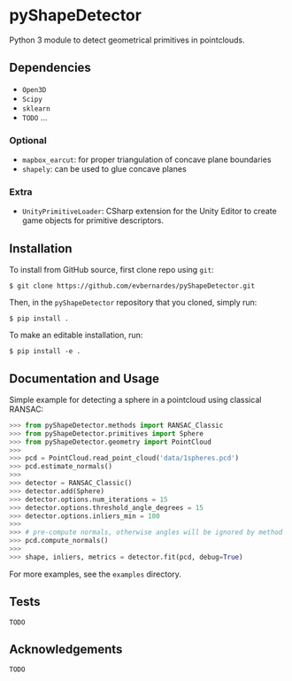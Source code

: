 # pyShapeDetector

Python 3 module to detect geometrical primitives in pointclouds.

## Dependencies

- `Open3D`
- `Scipy`
- `sklearn`
- `TODO` ...

### Optional
- `mapbox_earcut`: for proper triangulation of concave plane boundaries
- `shapely`: can be used to glue concave planes

### Extra
- `UnityPrimitiveLoader`: CSharp extension for the Unity Editor to create game objects for primitive descriptors. 

## Installation

To install from GitHub source, first clone repo using `git`:

    $ git clone https://github.com/evbernardes/pyShapeDetector.git

Then, in the `pyShapeDetector` repository that you cloned, simply run:

    $ pip install .

To make an editable installation, run:

    $ pip install -e .

## Documentation and Usage

Simple example for detecting a sphere in a pointcloud using classical RANSAC:

``` python
>>> from pyShapeDetector.methods import RANSAC_Classic
>>> from pyShapeDetector.primitives import Sphere
>>> from pyShapeDetector.geometry import PointCloud
>>>
>>> pcd = PointCloud.read_point_cloud('data/1spheres.pcd')
>>> pcd.estimate_normals()
>>>
>>> detector = RANSAC_Classic()
>>> detector.add(Sphere)
>>> detector.options.num_iterations = 15
>>> detector.options.threshold_angle_degrees = 15
>>> detector.options.inliers_min = 100
>>>
>>> # pre-compute normals, otherwise angles will be ignored by method 
>>> pcd.compute_normals()
>>>
>>> shape, inliers, metrics = detector.fit(pcd, debug=True)
```

For more examples, see the `examples` directory.

## Tests

`TODO`

## Acknowledgements

`TODO`

